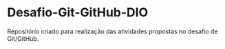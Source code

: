 # Desafio-Git-GitHub-DIO
Repositório criado para realização das atividades propostas no desafio de Git/GitHub.
